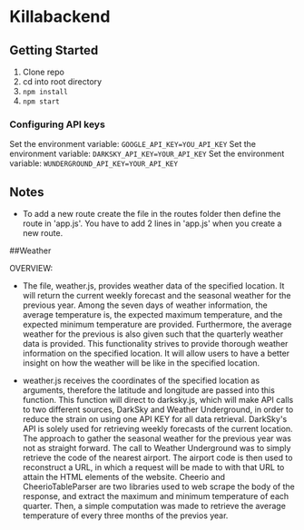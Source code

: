 # Killabackend

## Getting Started
1. Clone repo
2. cd into root directory
3. ```npm install```
4. ```npm start```

### Configuring API keys
Set the environment variable: ```GOOGLE_API_KEY=YOU_API_KEY```
Set the environment variable: ```DARKSKY_API_KEY=YOUR_API_KEY```
Set the environment variable: ```WUNDERGROUND_API_KEY=YOUR_API_KEY```

## Notes
* To add a new route create the file in the routes folder then define the route in 'app.js'. You have to add 2 lines in 'app.js' when you create a new route.

##Weather

OVERVIEW:
* The file, weather.js, provides weather data of the specified location. It will return the current weekly forecast and the seasonal weather for the previous year.  Among the seven days of weather information, the average temperature is, the expected maximum temperature, and the expected minimum temperature are provided. Furthermore, the average weather for the previous is also given such that the quarterly weather data is provided.  This functionality strives to provide thorough weather information on the specified location. It will allow users to have a better insight on how the weather will be like in the specified location.

* weather.js receives the coordinates of the specified location as arguments, therefore the latitude and longitude are passed into this function. This function will direct to darksky.js, which will make API calls to two different sources, DarkSky and Weather Underground, in order to reduce the strain on using one API KEY for all data retrieval. DarkSky's API is solely used for retrieving weekly forecasts of the current location. The approach to gather the seasonal weather for the previous year was not as straight forward. The call to Weather Underground was to simply retrieve the code of the nearest airport. The airport code is then used to reconstruct a URL, in which a request will be made to with that URL to attain the HTML elements of the website. Cheerio and CheerioTableParser are two libraries used to web scrape the body of the response, and extract the maximum and minimum temperature of each quarter. Then, a simple computation was made to retrieve the average temperature of every three months of the previos year.
 